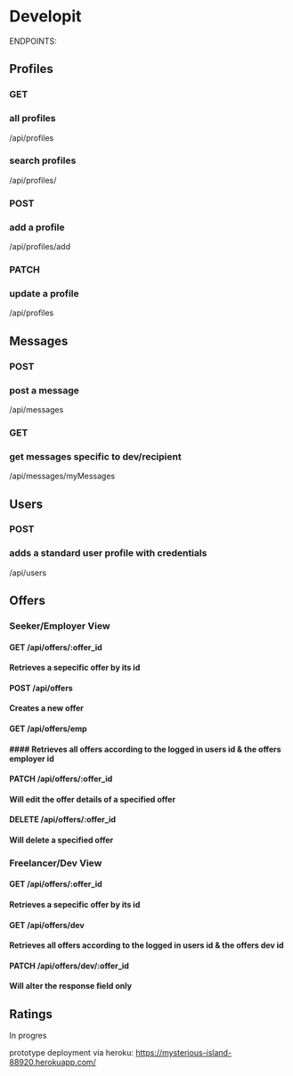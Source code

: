 # Developit

ENDPOINTS:

## Profiles

### GET

### all profiles

/api/profiles

### search profiles

/api/profiles/

### POST

### add a profile

/api/profiles/add

### PATCH

### update a profile

/api/profiles

## Messages

### POST

### post a message

/api/messages

### GET

### get messages specific to dev/recipient

/api/messages/myMessages

## Users

### POST

### adds a standard user profile with credentials

/api/users

## Offers

### Seeker/Employer View

#### GET /api/offers/:offer_id

#### Retrieves a sepecific offer by its id

#### POST /api/offers

#### Creates a new offer

#### GET /api/offers/emp

#### #### Retrieves all offers according to the logged in users id & the offers employer id

#### PATCH /api/offers/:offer_id

#### Will edit the offer details of a specified offer

#### DELETE /api/offers/:offer_id

#### Will delete a specified offer

### Freelancer/Dev View

#### GET /api/offers/:offer_id

#### Retrieves a sepecific offer by its id

#### GET /api/offers/dev

#### Retrieves all offers according to the logged in users id & the offers dev id

#### PATCH /api/offers/dev/:offer_id

#### Will alter the response field only

## Ratings

In progres

prototype deployment via heroku:
https://mysterious-island-88920.herokuapp.com/
